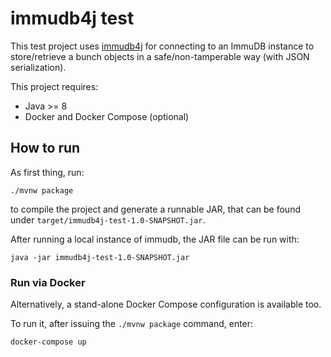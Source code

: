 # immudb4j test

This test project uses [immudb4j](https://github.com/codenotary/immudb4j) for connecting to an ImmuDB instance to store/retrieve a bunch objects in a
safe/non-tamperable way (with JSON serialization).

This project requires:

- Java >= 8
- Docker and Docker Compose (optional)

## How to run

As first thing, run:

```
./mvnw package
```

to compile the project and generate a runnable JAR, that can be found under
`target/immudb4j-test-1.0-SNAPSHOT.jar`.

After running a local instance of immudb, the JAR file can be run with:

```
java -jar immudb4j-test-1.0-SNAPSHOT.jar
```

### Run via Docker

Alternatively, a stand-alone Docker Compose configuration is available too.

To run it, after issuing the `./mvnw package` command, enter:
 
```
docker-compose up
```
